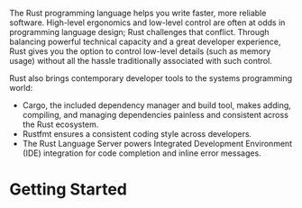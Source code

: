 The Rust programming language helps you write faster, more reliable software. High-level ergonomics and low-level control are often at odds in programming language design; Rust challenges that conflict. Through balancing powerful technical capacity and a great developer experience, Rust gives you the option to control low-level details (such as memory usage) without all the hassle traditionally associated with such control.

Rust also brings contemporary developer tools to the systems programming world:
-   Cargo, the included dependency manager and build tool, makes adding, compiling, and managing dependencies painless and consistent across the Rust ecosystem.
-   Rustfmt ensures a consistent coding style across developers.
-   The Rust Language Server powers Integrated Development Environment (IDE) integration for code completion and inline error messages.

# Getting Started


